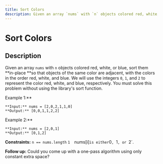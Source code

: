 ```yaml
---
title: Sort Colors
description: Given an array `nums` with `n` objects colored red, white, or blue, sort them **in-place **so that o
---
```

# Sort Colors
## Description
Given an array `nums` with `n` objects colored red, white, or blue, sort them **in-place **so that objects of the same color are adjacent, with the colors in the order red, white, and blue.
We will use the integers `0`, `1`, and `2` to represent the color red, white, and blue, respectively.
You must solve this problem without using the library&#39;s sort function.
 
Example 1:**
```
**Input:** nums = [2,0,2,1,1,0]
**Output:** [0,0,1,1,2,2]
```
Example 2:**
```
**Input:** nums = [2,0,1]
**Output:** [0,1,2]
```
 
**Constraints:**
	`n == nums.length`
	`1 
	`nums[i]` is either `0`, `1`, or `2`.
 
**Follow up:** Could you come up with a one-pass algorithm using only constant extra space?

